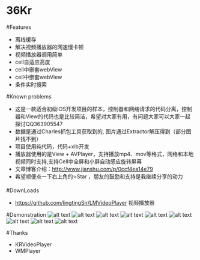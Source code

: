 # 36Kr
#Features 
*   离线缓存
*   解决视频播放器的网速慢卡顿
*   视频播放器调用简单
*   cell自适应高度
*   cell中嵌套webView
*   cell中嵌套webView
*   条件实时搜索

#Known problems
*   这是一款适合初级iOS开发项目的样本，控制器和网络请求的代码分离，控制器和View的代码也是比较简洁，希望对大家有用，有问题大家可以大家一起探讨QQ363905547
*   数据是通过Charles抓包工具获取到的, 图片通过Extractor解压得到（部分图片找不到）
*   项目使用纯代码，代码+xib开发
*   播放器使用的是View + AVPlayer，支持播放mp4、mov等格式，网络和本地视频同时支持,支持Cell中全屏和小屏自动感应旋转屏幕
*   文章博客介绍：<a>http://www.jianshu.com/p/0ccf4ea14e79</a> 
*   希望顺便点一下右上角的⭐️Star ，朋友的鼓励和支持是我继续分享的动力 



#DownLoads
*   <a>https://github.com/lingtingSir/LMVideoPlayer</a>  视频播放器

#Demonstration
![alt text](http://ww2.sinaimg.cn/mw690/6a581e39gw1f25mi41j1bg20ah0ieb2g.gif)
![alt text](http://upload-images.jianshu.io/upload_images/1231308-7f9dd33a9e10288f.gif?imageMogr2/auto-orient/strip)
![alt text](http://upload-images.jianshu.io/upload_images/1231308-00a14639a7557d42.gif?imageMogr2/auto-orient/strip)
![alt text](http://upload-images.jianshu.io/upload_images/1231308-92dc2612532b7f7e.gif?imageMogr2/auto-orient/strip)
![alt text](http://upload-images.jianshu.io/upload_images/1231308-8ab438b90472c63d.gif?imageMogr2/auto-orient/strip)
![alt text](http://upload-images.jianshu.io/upload_images/1231308-bc1186599c86c60f.gif?imageMogr2/auto-orient/strip)
![alt text](http://upload-images.jianshu.io/upload_images/1231308-87cb04408157d308.gif?imageMogr2/auto-orient/strip)
![alt text](http://upload-images.jianshu.io/upload_images/1231308-4d8110c9874c1a5d.gif?imageMogr2/auto-orient/strip)
![alt text](http://upload-images.jianshu.io/upload_images/1231308-d4a22e6ca890a3c7.gif?imageMogr2/auto-orient/strip)

#Thanks
*   KRVideoPlayer
*   WMPlayer
